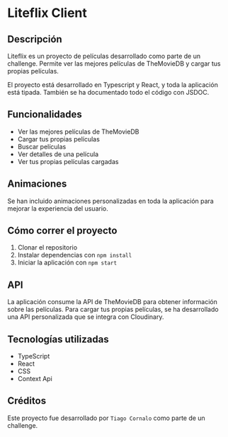 
# Liteflix Client
## Descripción 

Liteflix es un proyecto de películas desarrollado como parte de un challenge. Permite ver las mejores películas de TheMovieDB y cargar tus propias películas.

El proyecto está desarrollado en Typescript y React, y toda la aplicación está tipada. También se ha documentado todo el código con JSDOC.

## Funcionalidades

- Ver las mejores películas de TheMovieDB
- Cargar tus propias películas
- Buscar películas
- Ver detalles de una película
- Ver tus propias películas cargadas

## Animaciones

Se han incluido animaciones personalizadas en toda la aplicación para mejorar la experiencia del usuario.

## Cómo correr el proyecto

1. Clonar el repositorio
2. Instalar dependencias con `npm install`
3. Iniciar la aplicación con `npm start`

## API

La aplicación consume la API de TheMovieDB para obtener información sobre las películas. Para cargar tus propias películas, se ha desarrollado una API personalizada que se integra con Cloudinary.

## Tecnologías utilizadas

- TypeScript
- React
- CSS
- Context Api

## Créditos

Este proyecto fue desarrollado por `Tiago Cornalo` como parte de un challenge.
